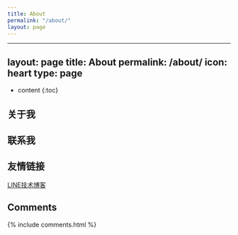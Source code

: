 ```yaml
---
title: About
permalink: "/about/"
layout: page
---
```


---
layout: page
title: About
permalink: /about/
icon: heart
type: page
---

* content
{:toc}

## 关于我


## 联系我


## 友情链接

[LINE技术博客](https://engineering.linecorp.com/zh-hant/blog/)


## Comments

{% include comments.html %}
